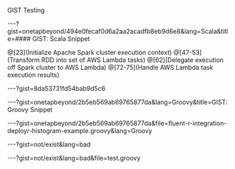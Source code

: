 GIST Testing

---?gist=onetapbeyond/494e0fecaf0d6a2aa2acadfb8eb9d6e8&lang=Scala&title=#### GIST: Scala Snippet

@[23](Initialize Apache Spark cluster execution context)
@[47-53](Transform RDD into set of AWS Lambda tasks)
@[62](Delegate execution off Spark cluster to AWS Lambda)
@[72-75](Handle AWS Lambda task execution results)

---?gist=8da53731fd54bab9d5c6

---?gist=onetapbeyond/2b5eb569ab69765877da&lang=Groovy&title=GIST: Groovy Snippet

---?gist=onetapbeyond/2b5eb569ab69765877da&file=fluent-r-integration-deployr-histogram-example.groovy&lang=Groovy

---?gist=not/exist&lang=bad

---?gist=not/exist&lang=bad&file=test.groovy

